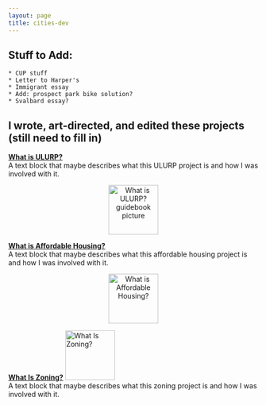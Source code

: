 ```yaml
---
layout: page
title: cities-dev
---
```




## Stuff to Add: 
	* CUP stuff
	* Letter to Harper's
	* Immigrant essay
	* Add: prospect park bike solution?
	* Svalbard essay?


## I wrote, art-directed, and edited these projects (still need to fill in)

**[What is ULURP?](http://welcometocup.org/Store?product_id=203)**  
A text block that maybe describes what this ULURP project is and how I was involved with it. 
<center>
<img width="100" alt="What is ULURP? guidebook picture" src="http://welcometocup.org/image_columns/0009/2619/guidebook-3d-2_433.jpg">
</center>


**[What is Affordable Housing?](http://welcometocup.org/Store?product_id=16)**  
A text block that maybe describes what this affordable housing project is and how I was involved with it. 
<center>
<img height="100" alt="What is Affordable Housing?" src="http://welcometocup.org/image_columns/0003/3593/what_is_affordable_housing_profile_520.jpg">
</center>


**[What Is Zoning?](http://welcometocup.org/Store?product_id=64)**
<img height="100" alt="What Is Zoning?" src="http://welcometocup.org/image_columns/0003/2482/what_is_zoning_book_side_519.jpg"><br />
A text block that maybe describes what this zoning project is and how I was involved with it. 



[//]: # (pandoc md has a syntax for controlling image size in pure md, but github doesnt. So you have to use the inserted url img tag. Same deal if you want to center stuff you need to use the center tag.)


